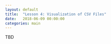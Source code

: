```yaml
---
layout: default
title:  "Lesson 4: Visualization of CSV Files"
date:   2018-06-09 00:00:00
categories: main
---
```


TBD
